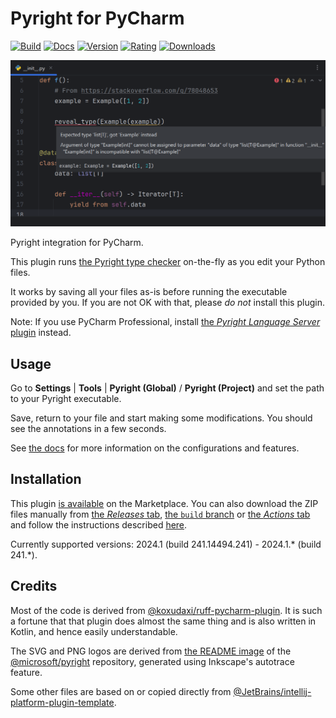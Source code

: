 # Pyright for PyCharm

[![Build](https://github.com/InSyncWithFoo/pyright-for-pycharm/actions/workflows/build.yaml/badge.svg)](https://github.com/InSyncWithFoo/pyright-for-pycharm/actions/workflows/build.yaml)
[![Docs](https://github.com/InSyncWithFoo/pyright-for-pycharm/actions/workflows/docs.yaml/badge.svg)](https://insyncwithfoo.github.io/pyright-for-pycharm)
[![Version](https://img.shields.io/jetbrains/plugin/v/24145)][4]
[![Rating](https://img.shields.io/jetbrains/plugin/r/rating/24145)][4]
[![Downloads](https://img.shields.io/jetbrains/plugin/d/24145)][4]

![](docs/assets/cli-demo1.png)

<!-- Plugin description -->
Pyright integration for PyCharm.

This plugin runs [the Pyright type checker][1] on-the-fly
as you edit your Python files.

It works by saving all your files as-is before running
the executable provided by you. If you are not OK with that,
please <em>do not</em> install this plugin.

Note: If you use PyCharm Professional,
install [the <i>Pyright Language Server</i> plugin][2] instead.


## Usage

Go to <b>Settings</b> | <b>Tools</b> |
<b>Pyright (Global)</b> / <b>Pyright (Project)</b>
and set the path to your Pyright executable.

Save, return to your file and start making some modifications.
You should see the annotations in a few seconds.

See [the docs][3] for more information on the configurations and features.


  [1]: https://github.com/microsoft/pyright
  [2]: https://github.com/InSyncWithFoo/pyright-langserver-for-pycharm
  [3]: https://insyncwithfoo.github.io/pyright-for-pycharm/
<!-- Plugin description end -->


## Installation

This plugin [is available][4] on the Marketplace.
You can also download the ZIP files manually from [the <i>Releases</i> tab][5],
[the `build` branch][6] or [the <i>Actions</i> tab][7]
and follow the instructions described [here][8].

Currently supported versions:
2024.1 (build 241.14494.241) - 2024.1.* (build 241.*).


## Credits

Most of the code is derived from [@koxudaxi/ruff-pycharm-plugin][9].
It is such a fortune that that plugin does almost the same thing
and is also written in Kotlin, and hence easily understandable.

The SVG and PNG logos are derived from [the README image][10]
of the [@microsoft/pyright][1] repository,
generated using Inkscape's autotrace feature.

Some other files are based on or copied directly from
[@JetBrains/intellij-platform-plugin-template][11].


  [4]: https://plugins.jetbrains.com/plugin/24145
  [5]: https://github.com/InSyncWithFoo/pyright-for-pycharm/releases
  [6]: https://github.com/InSyncWithFoo/pyright-for-pycharm/tree/build
  [7]: https://github.com/InSyncWithFoo/pyright-for-pycharm/actions/workflows/build.yaml
  [8]: https://www.jetbrains.com/help/pycharm/managing-plugins.html#install_plugin_from_disk
  [9]: ./CONTRIBUTING.md
  [9]: https://github.com/koxudaxi/ruff-pycharm-plugin
  [10]: https://github.com/microsoft/pyright/blob/main/docs/img/PyrightLarge.png
  [11]: https://github.com/JetBrains/intellij-platform-plugin-template
